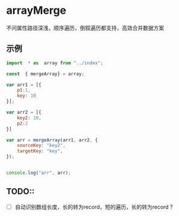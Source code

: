 # arrayMerge
不问属性路径深浅，顺序遍历，倒叙遍历都支持，高效合并数据方案


## 示例
```js
import  * as  array from "../index";

const  { mergeArray} = array;

var arr1 = [{
    p1:1,
    key: 10
}];

var arr2 = [{
    key2: 10,
    p2:2
}]

var arr = mergeArray(arr1, arr2, {
    sourceKey: "key2",
    targetKey: "key",
});


console.log("arr", arr);
```


## TODO::
- [ ] 自动识别数组长度，长的转为record，短的遍历，长的转为record ?
